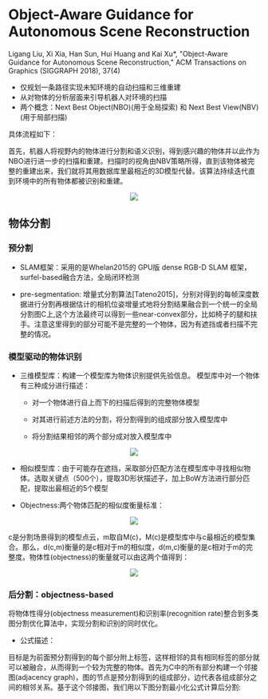 # Object-Aware Guidance for Autonomous Scene Reconstruction

Ligang Liu, Xi Xia, Han Sun, Hui Huang and Kai Xu*, "Object-Aware Guidance for Autonomous Scene Reconstruction," ACM Transactions on Graphics (SIGGRAPH 2018), 37(4)

* 仅规划一条路径实现未知环境的自动扫描和三维重建
* 从对物体的分析层面来引导机器人对环境的扫描
* 两个概念：Next Best Object(NBO)(用于全局探索) 和 Next Best View(NBV)(用于局部扫描)

具体流程如下：

首先，机器人将视野内的物体进行分割和语义识别，得到感兴趣的物体并以此作为NBO进行进一步的扫描和重建。扫描时的视角由NBV策略所得，直到该物体被完整的重建出来，我们就将其用数据库里最相近的3D模型代替。该算法持续迭代直到环境中的所有物体都被识别和重建。

<div align="center">
<img src="https://i.loli.net/2018/08/09/5b6bad8439ebb.png"  />
</div>

## 物体分割

### 预分割

* SLAM框架：采用的是Whelan2015的 GPU版 dense RGB-D SLAM 框架，surfel-based融合方法，全局闭环检测

* pre-segmentation: 增量式分割算法[Tateno2015]，分别对得到的每帧深度数据进行分割再根据估计的相机位姿增量式地将分割结果融合到一个统一的全局分割图C上,这个方法最终可以得到一些near-convex部分，比如椅子的腿和扶手。注意这里得到的部分可能不是完整的一个物体，因为有遮挡或者扫描不完整的情况。

### 模型驱动的物体识别

* 三维模型库：构建一个模型库为物体识别提供先验信息。 模型库中对一个物体有三种成分进行描述：
  * 对一个物体进行自上而下的扫描后得到的完整物体模型

  * 对其进行前述方法的分割，将分割得到的组成部分放入模型库中

  * 将分割结果相邻的两个部分成对放入模型库中

<div align="center">
<img src="https://i.loli.net/2018/08/09/5b6bf020924ae.png"  />
</div>

* 相似模型库：由于可能存在遮挡，采取部分匹配方法在模型库中寻找相似物体。选取关键点（500个），提取3D形状描述子，加上BoW方法进行部分匹配，提取出最相近的5个模型

* Objectness:两个物体匹配的相似度衡量标准：

<div align="center">
<img src="https://i.loli.net/2018/08/09/5b6bfa2a24a2c.png"  />
</div>

c是分割场景得到的模型点云，m取自M(c)，M(c)是模型库中与c最相近的模型集合。那么，d(c,m)衡量的是c相对于m的相似度，d(m,c)衡量的是c相对于m的完整度。物体性(objectness)的衡量就可以由这两个值得到：

<div align="center">
<img src="https://i.loli.net/2018/08/09/5b6bfa2da3955.png"  />
</div>

### 后分割：objectness-based

将物体性得分(objectness measurement)和识别率(recognition rate)整合到多类图分割优化算法中，实现分割和识别的同时优化。

* 公式描述：

 目标是为前面预分割得到的每个部分附上标签，这样相邻的具有相同标签的部分就可以被融合，从而得到一个较为完整的物体。首先为C中的所有部分构建一个邻接图(adjacency graph)，图的节点是预分割得到的组成部分，边代表各组成部分之间的相邻关系。基于这个邻接图，我们用以下图分割最小化公式计算后分割:
 
 




